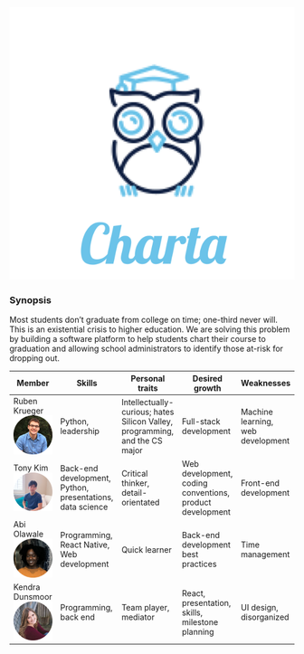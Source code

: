 <p align="center">
  <img src="imgs/Logo.png" />
</p>


### Synopsis

Most students don’t graduate from college on time; one-third never will. This is an existential crisis to higher education. We are solving this problem by building a software platform to help students chart their course to graduation and allowing school administrators to identify those at-risk for dropping out. 

<center>


| Member   | Skills  | Personal traits  | Desired growth  | Weaknesses  |
|---|---|---|---|---|
| Ruben Krueger   <img src="imgs/ruben.png" width="150" /> |Python, leadership |  Intellectually-curious; hates Silicon Valley, programming, and the CS major |  Full-stack development |  Machine learning, web development |
|Tony Kim    <img src="imgs/tony.png" width="150" /> | Back-end development, Python, presentations, data science | Critical thinker, detail-orientated  |  Web development, coding conventions, product development | Front-end development|
| Abi Olawale   <img src="imgs/abi.png" width="150" /> |Programming, React Native, Web development  | Quick learner  |  Back-end development best practices | Time management  |
| Kendra Dunsmoor  <img src="imgs/kendra.png" width="150" />| Programming, back end | Team player, mediator  | React, presentation, skills, milestone planning  | UI design, disorganized  |


</center>
